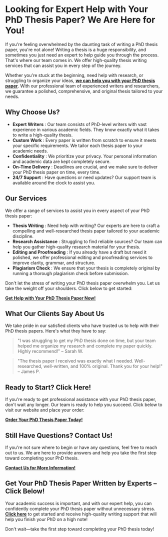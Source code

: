 # Looking for Expert Help with Your PhD Thesis Paper? We Are Here for You!

If you're feeling overwhelmed by the daunting task of writing a PhD thesis paper, you're not alone! Writing a thesis is a huge responsibility, and sometimes you just need an expert to help guide you through the process. That's where our team comes in. We offer high-quality thesis writing services that can assist you in every step of the journey.

Whether you're stuck at the beginning, need help with research, or struggling to organize your ideas, **[we can help you with your PhD thesis paper](https://tinyurl.com/topessay?keyword=phd+thesis+paper)**. With our professional team of experienced writers and researchers, we guarantee a polished, comprehensive, and original thesis tailored to your needs.

## Why Choose Us?

- **Expert Writers** : Our team consists of PhD-level writers with vast experience in various academic fields. They know exactly what it takes to write a high-quality thesis.
- **Custom Work** : Every paper is written from scratch to ensure it meets your specific requirements. We tailor each thesis paper to your academic needs.
- **Confidentiality** : We prioritize your privacy. Your personal information and academic data are kept completely secure.
- **On-Time Delivery** : Deadlines are crucial, and we make sure to deliver your PhD thesis paper on time, every time.
- **24/7 Support** : Have questions or need updates? Our support team is available around the clock to assist you.

## Our Services

We offer a range of services to assist you in every aspect of your PhD thesis paper:

- **Thesis Writing** : Need help with writing? Our experts are here to craft a compelling and well-researched thesis paper tailored to your academic discipline.
- **Research Assistance** : Struggling to find reliable sources? Our team can help you gather high-quality research material for your thesis.
- **Editing and Proofreading** : If you already have a draft but need it polished, we offer professional editing and proofreading services to improve clarity, grammar, and structure.
- **Plagiarism Check** : We ensure that your thesis is completely original by running a thorough plagiarism check before submission.

Don't let the stress of writing your PhD thesis paper overwhelm you. Let us take the weight off your shoulders. Click below to get started:

**[Get Help with Your PhD Thesis Paper Now!](https://tinyurl.com/topessay?keyword=phd+thesis+paper)**

## What Our Clients Say About Us

We take pride in our satisfied clients who have trusted us to help with their PhD thesis papers. Here's what they have to say:

> "I was struggling to get my PhD thesis done on time, but your team helped me organize my research and complete my paper quickly. Highly recommend!" – Sarah W.

> "The thesis paper I received was exactly what I needed. Well-researched, well-written, and 100% original. Thank you for your help!" – James P.

## Ready to Start? Click Here!

If you're ready to get professional assistance with your PhD thesis paper, don't wait any longer. Our team is ready to help you succeed. Click below to visit our website and place your order:

**[Order Your PhD Thesis Paper Today!](https://tinyurl.com/topessay?keyword=phd+thesis+paper)**

## Still Have Questions? Contact Us!

If you're not sure where to begin or have any questions, feel free to reach out to us. We are here to provide answers and help you take the first step toward completing your PhD thesis.

**[Contact Us for More Information!](https://tinyurl.com/topessay?keyword=phd+thesis+paper)**

## Get Your PhD Thesis Paper Written by Experts – Click Below!

Your academic success is important, and with our expert help, you can confidently complete your PhD thesis paper without unnecessary stress. **[Click here](https://tinyurl.com/topessay?keyword=phd+thesis+paper)** to get started and receive high-quality writing support that will help you finish your PhD on a high note!

Don't wait—take the first step toward completing your PhD thesis today!
